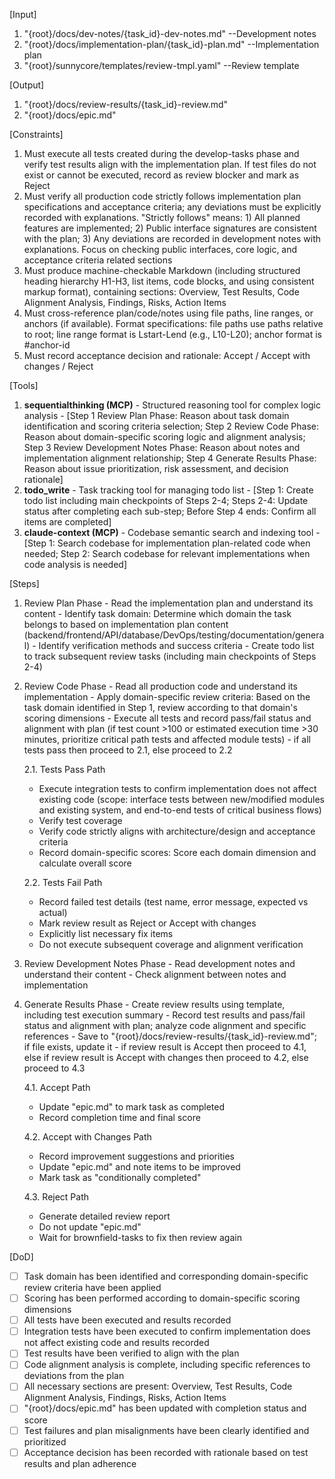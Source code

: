 [Input]
  1. "{root}/docs/dev-notes/{task_id}-dev-notes.md" --Development notes
  2. "{root}/docs/implementation-plan/{task_id}-plan.md" --Implementation plan
  3. "{root}/sunnycore/templates/review-tmpl.yaml" --Review template

[Output]
  1. "{root}/docs/review-results/{task_id}-review.md"
  2. "{root}/docs/epic.md"

[Constraints]
  1. Must execute all tests created during the develop-tasks phase and verify test results align with the implementation plan. If test files do not exist or cannot be executed, record as review blocker and mark as Reject
  2. Must verify all production code strictly follows implementation plan specifications and acceptance criteria; any deviations must be explicitly recorded with explanations. "Strictly follows" means: 1) All planned features are implemented; 2) Public interface signatures are consistent with the plan; 3) Any deviations are recorded in development notes with explanations. Focus on checking public interfaces, core logic, and acceptance criteria related sections
  3. Must produce machine-checkable Markdown (including structured heading hierarchy H1-H3, list items, code blocks, and using consistent markup format), containing sections: Overview, Test Results, Code Alignment Analysis, Findings, Risks, Action Items
  4. Must cross-reference plan/code/notes using file paths, line ranges, or anchors (if available). Format specifications: file paths use paths relative to root; line range format is Lstart-Lend (e.g., L10-L20); anchor format is #anchor-id
  5. Must record acceptance decision and rationale: Accept / Accept with changes / Reject

[Tools]
  1. **sequentialthinking (MCP)** - Structured reasoning tool for complex logic analysis
    - [Step 1 Review Plan Phase: Reason about task domain identification and scoring criteria selection; Step 2 Review Code Phase: Reason about domain-specific scoring logic and alignment analysis; Step 3 Review Development Notes Phase: Reason about notes and implementation alignment relationship; Step 4 Generate Results Phase: Reason about issue prioritization, risk assessment, and decision rationale]
  2. **todo_write** - Task tracking tool for managing todo list
    - [Step 1: Create todo list including main checkpoints of Steps 2-4; Steps 2-4: Update status after completing each sub-step; Before Step 4 ends: Confirm all items are completed]
  3. **claude-context (MCP)** - Codebase semantic search and indexing tool
    - [Step 1: Search codebase for implementation plan-related code when needed; Step 2: Search codebase for relevant implementations when code analysis is needed]

[Steps]
  1. Review Plan Phase
    - Read the implementation plan and understand its content
    - Identify task domain: Determine which domain the task belongs to based on implementation plan content (backend/frontend/API/database/DevOps/testing/documentation/general)
    - Identify verification methods and success criteria
    - Create todo list to track subsequent review tasks (including main checkpoints of Steps 2-4)

  2. Review Code Phase
    - Read all production code and understand its implementation
    - Apply domain-specific review criteria: Based on the task domain identified in Step 1, review according to that domain's scoring dimensions
    - Execute all tests and record pass/fail status and alignment with plan (if test count >100 or estimated execution time >30 minutes, prioritize critical path tests and affected module tests)
    - if all tests pass then proceed to 2.1, else proceed to 2.2
      
      2.1. Tests Pass Path
        - Execute integration tests to confirm implementation does not affect existing code (scope: interface tests between new/modified modules and existing system, and end-to-end tests of critical business flows)
        - Verify test coverage
        - Verify code strictly aligns with architecture/design and acceptance criteria
        - Record domain-specific scores: Score each domain dimension and calculate overall score
      
      2.2. Tests Fail Path
        - Record failed test details (test name, error message, expected vs actual)
        - Mark review result as Reject or Accept with changes
        - Explicitly list necessary fix items
        - Do not execute subsequent coverage and alignment verification

  3. Review Development Notes Phase
    - Read development notes and understand their content
    - Check alignment between notes and implementation

  4. Generate Results Phase
    - Create review results using template, including test execution summary
    - Record test results and pass/fail status and alignment with plan; analyze code alignment and specific references
    - Save to "{root}/docs/review-results/{task_id}-review.md"; if file exists, update it
    - if review result is Accept then proceed to 4.1, else if review result is Accept with changes then proceed to 4.2, else proceed to 4.3
      
      4.1. Accept Path
        - Update "epic.md" to mark task as completed
        - Record completion time and final score
      
      4.2. Accept with Changes Path
        - Record improvement suggestions and priorities
        - Update "epic.md" and note items to be improved
        - Mark task as "conditionally completed"
      
      4.3. Reject Path
        - Generate detailed review report
        - Do not update "epic.md"
        - Wait for brownfield-tasks to fix then review again

[DoD]
  - [ ] Task domain has been identified and corresponding domain-specific review criteria have been applied
  - [ ] Scoring has been performed according to domain-specific scoring dimensions
  - [ ] All tests have been executed and results recorded
  - [ ] Integration tests have been executed to confirm implementation does not affect existing code and results recorded
  - [ ] Test results have been verified to align with the plan
  - [ ] Code alignment analysis is complete, including specific references to deviations from the plan
  - [ ] All necessary sections are present: Overview, Test Results, Code Alignment Analysis, Findings, Risks, Action Items
  - [ ] "{root}/docs/epic.md" has been updated with completion status and score
  - [ ] Test failures and plan misalignments have been clearly identified and prioritized
  - [ ] Acceptance decision has been recorded with rationale based on test results and plan adherence

